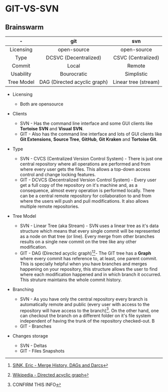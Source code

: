 # GIT-VS-SVN
## Brainswarm

-|git|svn
:---:|:---:|:---:
Licensing|open-source|open-source
Type|DCSVC (Decentralized)|CSVC (Centralized)
Commit|Local|Remote
Usability|Bourocratic|Simplistic
Tree Model|DAG (Directed acyclic graph)|Linear tree (stream)

- Licensing
    + Both are opensource

- Clients
    + SVN - Has the command line interface and some GUI clients like **Tortoise SVN** and **Visual SVN**.
    + GIT - Also has the command line interface and lots of GUI clients like **Git Extensions**, **Source Tree**, **GitHub**, **Git Kraken** and **Tortoise Git**.

- Type
    + SVN - CVCS (Centralized Version Control System) - There is just one central repository where all operations are performed and from where every user gets the files. This allows a top-down access control and change locking features.
    + GIT - DCVCS (Decentralized Version Control System) - Every user get a full copy of the repository on it's machine and, as a consequence, almost every operation is performed locally. There can be a central remote repository for collaboration to and from where the users will push and pull modifications. It also allows multiple remote repositories.

- Tree Model
    + SVN - Linear Tree (aka Stream) - SVN uses a linear tree as it's data structure which means that every single commit will be represented as a node on that tree (or line). Every merge from other branches results on a single new commit on the tree like any other modification.
    + GIT - DAG (Directed acyclic graph)[^1][^2]- The GIT tree has a **Graph** where every commit has reference to, at least, one parent commit. This is specially helpful when you have branches and merges happening on your repository, this structure allows the user to find where each modification happened and in which branch it occurred. This struture maintains the whole commit history.

- Branching
    + SVN - As you have only the central repository every branch is automatically remote and public (every user with access to the repository will have access to the branch)[^3]. On the other hand, one can checkout the branch on a different folder on it's file system independent of having the trunk of the repository checked-out. B
    + GIT - Branches

- Changes storage
    + SVN - Deltas
    + GIT - Files Snapshots



[^1]: [SINK, Eric - Merge History, DAGs and Darcs](http://ericsink.com/entries/merge_history.html)

[^2]: [Wikipedia - Directed acyclic graph](https://en.wikipedia.org/wiki/Directed_acyclic_graph)

[^3]:CONFIRM THIS INFO